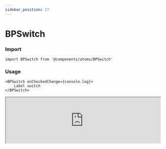 ```yaml
---
sidebar_position: 17
---
```


# BPSwitch

### Import

```tsx
import BPSwitch from '@components/atoms/BPSwitch'
```

### Usage 

```tsx
<BPSwitch onCheckedChange={console.log}>
    Label switch
</BPSwitch>
```

<iframe width="100%" heigh="200px"  src="https://ui-kit.blue-panda.dev/iframe.html?args=&id=atoms-bpswitch--basic&viewMode=story" />


### Props 


| Prop | Default | Options |
| ----------- | ----------- | ----------- |
| variant | default | 'default' \| 'inverted' \| 'danger' \| 'cyber' \| 'caution' \| 'success' \| 'primary' \| 'secondary' \| 'accent' \| 'light' \| 'link’ |
| size | md | 'xxs'  \| 'xs'   \| 's'  \| 'md'  \| 'lg'  \| 'xl' 
| outline | false | true \|   false 
| magic | false | true \|   false
| disabled | false | true \|   false
| id | " " | string 





Check more colors, statuses and styles at: 
<img src={'/img/sb.png'} alt="Storybook" style={{width: '15px'}} />

https://ui-kit.blue-panda.dev/?path=/story/atoms-bpswitch--basic